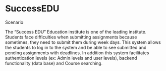 # SuccessEDU
Scenario

 The “Success EDU” Education institute is one of the leading institute. Students face difficulties when submitting assignments because sometimes, they need to submit them during week days. This system allows the students to log in to the system and be able to see submitted and pending assignments with deadlines. In addition this system facilitates authentication levels (ex: Admin levels and user levels), backend functionality (data base) and Course searching.


